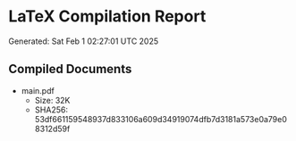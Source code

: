 # LaTeX Compilation Report
Generated: Sat Feb  1 02:27:01 UTC 2025
## Compiled Documents
- main.pdf
  - Size: 32K
  - SHA256: 53df661159548937d833106a609d34919074dfb7d3181a573e0a79e08312d59f
